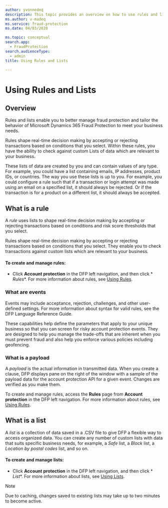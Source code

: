 ```yaml
---
author: yvonnedeq
description: This topic provides an overview on how to use rules and lists.
ms.author: v-madeq
ms.service: fraud-protection
ms.date: 04/03/2020

ms.topic: conceptual
search.app: 
  - FraudProtection
search.audienceType:
  - admin
title: Using Rules and Lists

---
```

# Using Rules and Lists

## Overview

Rules and lists enable you to better manage fraud protection and tailor the behavior of Microsoft Dynamics 365 Fraud Protection to meet your business needs.

Rules shape real-time decision making by accepting or rejecting transactions based on conditions that you select. Within these rules, you have the ability to check against custom Lists of data which are relevant to your business.

These lists of data are created by you and can contain values of any type. For example, you could have a list containing emails, IP addresses, product IDs, or countries. The way you use these lists is up to you. For example, you could configure a rule such that if a transaction or login attempt was made using an email on a specified list, it should always be rejected.  Or if the transaction is for a product on a different list, it should always be accepted.

## What is a rule

A *rule* uses lists to shape real-time decision making by accepting or rejecting transactions based on conditions and risk score thresholds that you select.

Rules shape real-time decision making by accepting or rejecting transactions based on conditions that you select.  They enable you to check transactions against custom lists which are relevant to your business.

#### To create and manage rules:

- Click **Account protection** in the DFP left navigation, and then click * *Rules**.
    For more information about rules, see [Using Rules](rules.md).

### What are events

Events may include acceptance, rejection, challenges, and other user-defined settings. For more information about syntax for valid rules, see the DFP Language Reference Guide.

These capabilities help define the parameters that apply to your unique business so that you can screen for risky account protection events. They are designed to help you manage the trade-offs that are inherent when you must prevent fraud and also help you enforce various policies including geofencing.

### What is a payload

A *payload* is the actual information in transmitted data. When you create a clause, DFP displays pane on the right of the window with a sample of the payload data for the account protection API for a given event. Changes are verified as you make them.

To create and manage rules, access the **Rules** page from **Account protection** in the DFP left navigation.
For more information about rules, see [Using Rules](rules.md).

## What is a list

A *list* is a collection of data saved in a .CSV file to give DFP a flexible way to access organized data. You can create any number of custom lists with data that suits specific business needs, for example, a *Safe* list, a *Block* list, a *Location by postal codes* list, and so on.

#### To create and manage lists:
- Click **Account protection** in the DFP left navigation, and then click * *List**.
    For more information about lists, see [Using Lists](lists.md).

> [!NOTE]
> Due to caching, changes saved to existing lists may take up to two minutes to become active.
